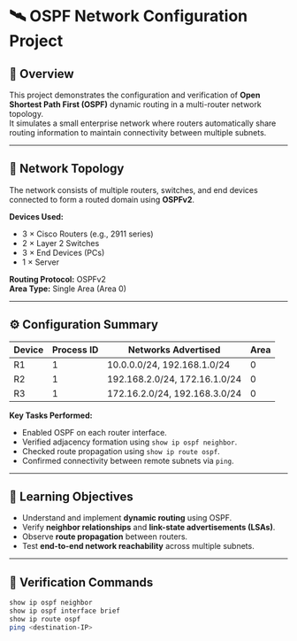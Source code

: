 # 🛰️ OSPF Network Configuration Project

## 📘 Overview
This project demonstrates the configuration and verification of **Open Shortest Path First (OSPF)** dynamic routing in a multi-router network topology.  
It simulates a small enterprise network where routers automatically share routing information to maintain connectivity between multiple subnets.

---

## 🧩 Network Topology
The network consists of multiple routers, switches, and end devices connected to form a routed domain using **OSPFv2**.

**Devices Used:**
- 3 × Cisco Routers (e.g., 2911 series)
- 2 × Layer 2 Switches
- 3 × End Devices (PCs)
- 1 × Server

**Routing Protocol:** OSPFv2  
**Area Type:** Single Area (Area 0)

---

## ⚙️ Configuration Summary

| Device | Process ID | Networks Advertised | Area |
|---------|-------------|--------------------|------|
| R1 | 1 | 10.0.0.0/24, 192.168.1.0/24 | 0 |
| R2 | 1 | 192.168.2.0/24, 172.16.1.0/24 | 0 |
| R3 | 1 | 172.16.2.0/24, 192.168.3.0/24 | 0 |

**Key Tasks Performed:**
- Enabled OSPF on each router interface.
- Verified adjacency formation using `show ip ospf neighbor`.
- Checked route propagation using `show ip route ospf`.
- Confirmed connectivity between remote subnets via `ping`.

---

## 🧠 Learning Objectives
- Understand and implement **dynamic routing** using OSPF.
- Verify **neighbor relationships** and **link-state advertisements (LSAs)**.
- Observe **route propagation** between routers.
- Test **end-to-end network reachability** across multiple subnets.

---

## 🧾 Verification Commands
```bash
show ip ospf neighbor
show ip ospf interface brief
show ip route ospf
ping <destination-IP>
